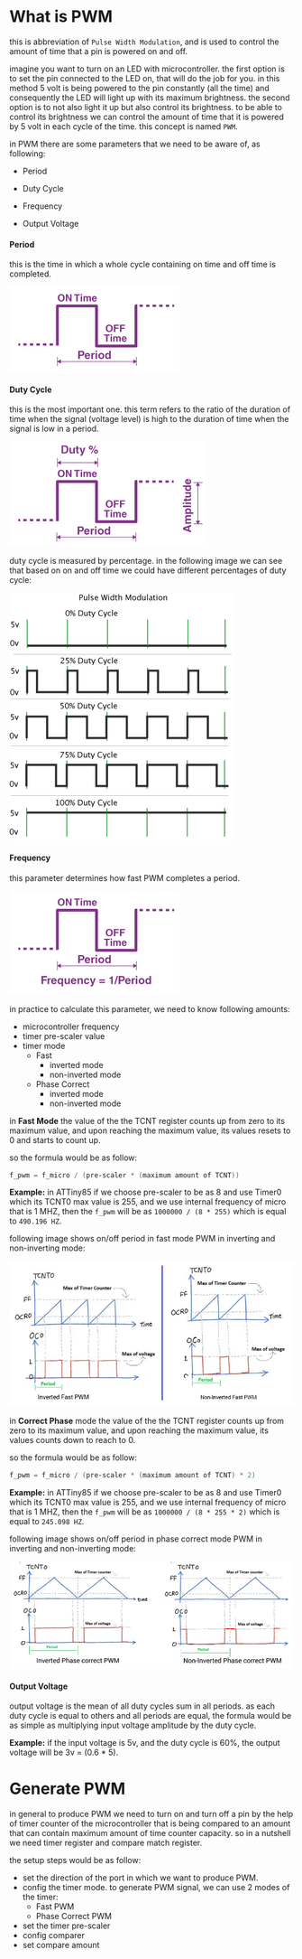 # What is PWM

this is abbreviation of `Pulse Width Modulation`, and is used to control the amount of time that a pin is powered on and off.

imagine you want to turn on an LED with microcontroller. the first option is to set the pin connected to the LED on, that will do the job for you. in this method 5 volt is being powered to the pin constantly (all the time) and consequently the LED will light up with its maximum brightness. the second option is to not also light it up but also control its brightness. to be able to control its brightness we can control the amount of time that it is powered by 5 volt in each cycle of the time. this concept is named `PWM`.

in PWM there are some parameters that we need to be aware of, as following:

- Period

- Duty Cycle
- Frequency
- Output Voltage



#### Period

this is the time in which a whole cycle containing on time and off time is completed.

![](pwm-period.png)



#### Duty Cycle

this is the most important one. this term refers to the ratio of the duration of time when the signal (voltage level) is high to the duration of time when the signal is low in a period.

![](pwm-duty.png)



duty cycle is measured by percentage. in the following image we can see that based on on and off time we could have different percentages of duty cycle:

![](pwm-duty-cycle.png)



#### Frequency

this parameter determines how fast PWM completes a period.

![](pwm-frequency.png)

in practice to calculate this parameter, we need to know following amounts:

- microcontroller frequency
- timer pre-scaler value
- timer mode
  - Fast
    - inverted mode
    - non-inverted mode
  - Phase Correct
    - inverted mode
    - non-inverted mode



in **Fast Mode** the value of the the TCNT register counts up from zero to its maximum value, and upon reaching the maximum value, its values resets to 0 and starts to count up.

so the formula would be as follow:

```powershell
f_pwm = f_micro / (pre-scaler * (maximum amount of TCNT))
```

**Example:** in ATTiny85 if we choose pre-scaler to be as 8 and use Timer0 which its TCNT0 max value is 255, and we use internal frequency of micro that is 1 MHZ, then the `f_pwm` will be as `1000000 / (8 * 255)` which is equal to `490.196 HZ`.



following image shows on/off period in fast mode PWM in inverting and non-inverting mode:

![](pwm_fast_mode.png)



in **Correct Phase** mode the value of the the TCNT register counts up from zero to its maximum value, and upon reaching the maximum value, its values counts down to reach to 0.

so the formula would be as follow:

```powershell
f_pwm = f_micro / (pre-scaler * (maximum amount of TCNT) * 2)
```

**Example:** in ATTiny85 if we choose pre-scaler to be as 8 and use Timer0 which its TCNT0 max value is 255, and we use internal frequency of micro that is 1 MHZ, then the `f_pwm` will be as `1000000 / (8 * 255 * 2)` which is equal to `245.098 HZ`.



following image shows on/off period in phase correct mode PWM in inverting and non-inverting mode:

![](pwm_correct_phase_mode.png)



#### Output Voltage

output voltage is the mean of all duty cycles sum in all periods. as each duty cycle is equal to others and all periods are equal, the formula would be as simple as multiplying input voltage amplitude by the duty cycle.

**Example:** if the input voltage is 5v, and the duty cycle is 60%, the output voltage will be 3v = (0.6 * 5).



# Generate PWM

in general to produce PWM we need to turn on and turn off a pin by the help of timer counter of the microcontroller that is  being compared to an amount that can contain maximum amount of time counter capacity. so in a nutshell we need timer register and compare match register.

the setup steps would be as follow:

- set the direction of the port in which we want to produce PWM.
- config the timer mode. to generate PWM signal, we can use 2 modes of the timer:
  - Fast PWM
  - Phase Correct PWM
- set the timer pre-scaler
- config comparer
- set compare amount


